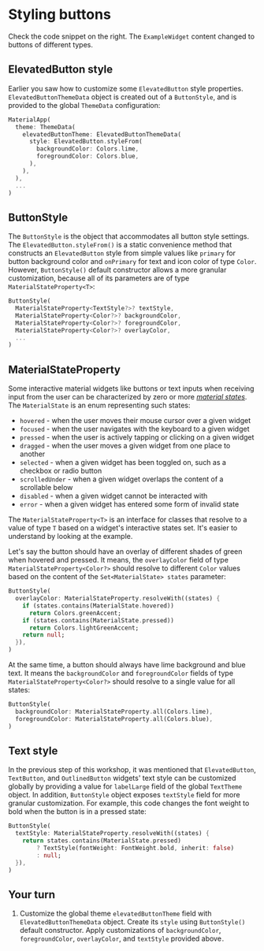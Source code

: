 # Styling buttons

Check the code snippet on the right. The `ExampleWidget` content changed to buttons of different types.

## ElevatedButton style

Earlier you saw how to customize some `ElevatedButton` style properties. `ElevatedButtonThemeData` object is created out of a `ButtonStyle`, and is provided to the global `ThemeData` configuration:

```dart
MaterialApp(
  theme: ThemeData(
    elevatedButtonTheme: ElevatedButtonThemeData(
      style: ElevatedButton.styleFrom(
        backgroundColor: Colors.lime,
        foregroundColor: Colors.blue,
      ),
    ),
  ),
  ...
)
```

## ButtonStyle

The `ButtonStyle` is the object that accommodates all button style settings. The `ElevatedButton.styleFrom()` is a static convenience method that constructs an `ElevatedButton` style from simple values like `primary` for button background color and `onPrimary` for text and icon color of type `Color`. However, `ButtonStyle()` default constructor allows a more granular customization, because all of its parameters are of type `MaterialStateProperty<T>`:

```dart
ButtonStyle(
  MaterialStateProperty<TextStyle?>? textStyle,
  MaterialStateProperty<Color?>? backgroundColor,
  MaterialStateProperty<Color?>? foregroundColor,
  MaterialStateProperty<Color?>? overlayColor,
  ...
)
```

## MaterialStateProperty

Some interactive material widgets like buttons or text inputs when receiving input from the user can be characterized by zero or more [*material states*](https://material.io/design/interaction/states.html). The `MaterialState` is an enum representing such states:

* `hovered` - when the user moves their mouse cursor over a given widget
* `focused` - when the user navigates with the keyboard to a given widget
* `pressed` - when the user is actively tapping or clicking on a given widget
* `dragged` - when the user moves a given widget from one place to another
* `selected` - when a given widget has been toggled on, such as a checkbox or radio button
* `scrolledUnder` - when a given widget overlaps the content of a scrollable below
* `disabled` - when a given widget cannot be interacted with
* `error` - when a given widget has entered some form of invalid state

The `MaterialStateProperty<T>` is an interface for classes that resolve to a value of type `T` based on a widget's interactive states set. It's easier to understand by looking at the example. 

Let's say the button should have an overlay of different shades of green when hovered and pressed. It means, the `overlayColor` field of type `MaterialStateProperty<Color?>` should resolve to different `Color` values based on the content of the `Set<MaterialState> states` parameter:

```dart
ButtonStyle(
  overlayColor: MaterialStateProperty.resolveWith((states) {
    if (states.contains(MaterialState.hovered))
      return Colors.greenAccent;
    if (states.contains(MaterialState.pressed))
      return Colors.lightGreenAccent;
    return null;
  }),
)
```

At the same time, a button should always have lime background and blue text. It means the `backgroundColor` and `foregroundColor` fields of type `MaterialStateProperty<Color?>` should resolve to a single value for all states:

```dart
ButtonStyle(
  backgroundColor: MaterialStateProperty.all(Colors.lime),
  foregroundColor: MaterialStateProperty.all(Colors.blue),
)
```

## Text style

In the previous step of this workshop, it was mentioned that `ElevatedButton`, `TextButton`, and `OutlinedButton` widgets' text style can be customized globally by providing a value for `labelLarge` field of the global `TextTheme` object. In addition, `ButtonStyle` object exposes `textStyle` field for more granular customization. For example, this code changes the font weight to bold when the button is in a pressed state:

```dart
ButtonStyle(
  textStyle: MaterialStateProperty.resolveWith((states) {
    return states.contains(MaterialState.pressed)
        ? TextStyle(fontWeight: FontWeight.bold, inherit: false)
        : null;
  }),
)
```

## Your turn

1. Customize the global theme `elevatedButtonTheme` field with `ElevatedButtonThemeData` object. Create its `style` using `ButtonStyle()` default constructor. Apply customizations of `backgroundColor`, `foregroundColor`, `overlayColor`, and `textStyle` provided above<img alt="Google Analytics" src="https://www.google-analytics.com/collect?v=1&cid=1&t=pageview&ec=workshop&ea=open&dp=step06&tid=UA-227136526-1" style="width: 1px; height: 1px"/>.
